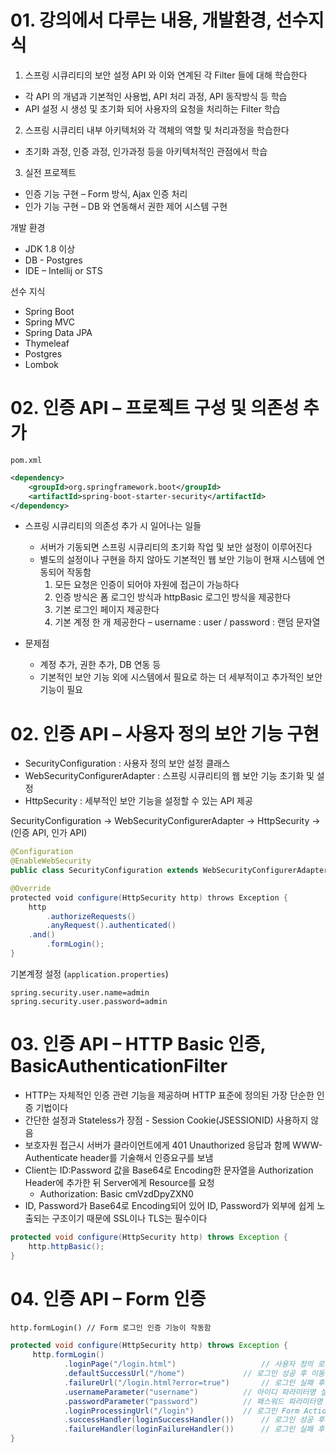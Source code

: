 # 01. 강의에서 다루는 내용, 개발환경, 선수지식

1. 스프링 시큐리티의 보안 설정 API 와 이와 연계된 각 Filter 들에 대해 학습한다
- 각 API 의 개념과 기본적인 사용법, API 처리 과정, API 동작방식 등 학습
- API 설정 시 생성 및 초기화 되어 사용자의 요청을 처리하는 Filter 학습

2. 스프링 시큐리티 내부 아키텍처와 각 객체의 역할 및 처리과정을 학습한다
- 초기화 과정, 인증 과정, 인가과정 등을 아키텍처적인 관점에서 학습

3. 실전 프로젝트
- 인증 기능 구현 – Form 방식, Ajax 인증 처리
- 인가 기능 구현 – DB 와 연동해서 권한 제어 시스템 구현

개발 환경
- JDK 1.8 이상   
- DB - Postgres
- IDE – Intellij or STS

선수 지식
- Spring Boot
- Spring MVC
- Spring Data JPA
- Thymeleaf
- Postgres
- Lombok

# 02. 인증 API – 프로젝트 구성 및 의존성 추가

`pom.xml`
```xml
<dependency>
    <groupId>org.springframework.boot</groupId>
    <artifactId>spring-boot-starter-security</artifactId>
</dependency>
```

- 스프링 시큐리티의 의존성 추가 시 일어나는 일들
  - 서버가 기동되면 스프링 시큐리티의 초기화 작업 및 보안 설정이 이루어진다
  - 별도의 설정이나 구현을 하지 않아도 기본적인 웹 보안 기능이 현재 시스템에 연동되어 작동함 
    1. 모든 요청은 인증이 되어야 자원에 접근이 가능하다
    2. 인증 방식은 폼 로그인 방식과 httpBasic 로그인 방식을 제공한다
    3. 기본 로그인 페이지 제공한다
    4. 기본 계정 한 개 제공한다 – username : user / password : 랜덤 문자열

- 문제점
  - 계정 추가, 권한 추가, DB 연동 등
  - 기본적인 보안 기능 외에 시스템에서 필요로 하는 더 세부적이고 추가적인 보안기능이 필요

# 02. 인증 API – 사용자 정의 보안 기능 구현
- SecurityConfiguration : 사용자 정의 보안 설정 클래스
- WebSecurityConfigurerAdapter : 스프링 시큐리티의 웹 보안 기능 초기화 및 설정
- HttpSecurity : 세부적인 보안 기능을 설정할 수 있는 API 제공

SecurityConfiguration → WebSecurityConfigurerAdapter → HttpSecurity → (인증 API, 인가 API)

```java
@Configuration
@EnableWebSecurity
public class SecurityConfiguration extends WebSecurityConfigurerAdapter {

@Override
protected void configure(HttpSecurity http) throws Exception { 
	http
		.authorizeRequests()			
		.anyRequest().authenticated()		
	.and()
		.formLogin(); 			
}
```

기본계정 설정 (`application.properties`)
```properties
spring.security.user.name=admin
spring.security.user.password=admin
```

# 03. 인증 API – HTTP Basic 인증, BasicAuthenticationFilter

- HTTP는 자체적인 인증 관련 기능을 제공하며 HTTP 표준에 정의된 가장 단순한 인증 기법이다
- 간단한 설정과 Stateless가 장점 - Session Cookie(JSESSIONID) 사용하지 않음
- 보호자원 접근시 서버가 클라이언트에게  401 Unauthorized 응답과 함께 WWW-Authenticate header를 기술해서 인증요구를 보냄
- Client는 ID:Password 값을 Base64로 Encoding한 문자열을 Authorization Header에 추가한 뒤 Server에게 Resource를 요청
  - Authorization: Basic cmVzdDpyZXN0
- ID, Password가 Base64로 Encoding되어 있어 ID, Password가 외부에 쉽게 노출되는 구조이기 때문에 SSL이나 TLS는 필수이다

```java
protected void configure(HttpSecurity http) throws Exception {
	http.httpBasic();
}
```

# 04. 인증 API – Form 인증

`http.formLogin() // Form 로그인 인증 기능이 작동함`
```java
protected void configure(HttpSecurity http) throws Exception {
	 http.formLogin()
            .loginPage("/login.html")   				// 사용자 정의 로그인 페이지
            .defaultSuccessUrl("/home")				// 로그인 성공 후 이동 페이지
            .failureUrl("/login.html?error=true")		// 로그인 실패 후 이동 페이지
            .usernameParameter("username")			// 아이디 파라미터명 설정
            .passwordParameter("password")			// 패스워드 파라미터명 설정
            .loginProcessingUrl("/login")			// 로그인 Form Action Url
            .successHandler(loginSuccessHandler())		// 로그인 성공 후 핸들러
            .failureHandler(loginFailureHandler())		// 로그인 실패 후 핸들러
}
```
